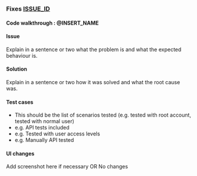 ### Fixes [ISSUE_ID](#)

#### Code walkthrough : @INSERT_NAME
<!-- Remember that, related PRs should include a common set of reviewers -->

#### Issue
Explain in a sentence or two what the problem is and what the expected behaviour is.

#### Solution
Explain in a sentence or two how it was solved and what the root cause was.

#### Test cases
- This should be the list of scenarios tested (e.g. tested with root account, tested with normal user)
- e.g. API tests included
- e.g. Tested with user access levels
- e.g. Manually API tested

#### UI changes
Add screenshot here if necessary
OR
No changes

<!-- Uncomment if PRs from other repos related to the same story 
#### Related PRs
- PR #
-->
